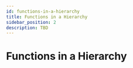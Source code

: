 ```yaml
---
id: functions-in-a-hierarchy
title: Functions in a Hierarchy
sidebar_position: 2
description: TBD
---
```


# Functions in a Hierarchy

